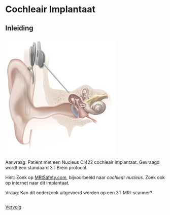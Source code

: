 # Cochleair Implantaat

## Inleiding

![](cochlear_implant.jpg)

Aanvraag: Patiënt met een Nucleus CI422 cochleair implantaat. Gevraagd wordt een standaard 3T Brein protocol.

Hint: Zoek op [MRISafety.com](http://www.mrisafety.com), bijvoorbeeld naar
*cochlear nucleus*.  Zoek ook op internet naar dit implantaat.


Vraag: Kan dit onderzoek uitgevoerd worden op een 3T MRI-scanner?

```

```

[Vervolg](case_part2.md)

